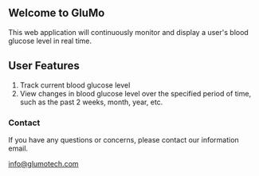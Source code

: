 ## Welcome to GluMo

This web application will continuously monitor and display a user's blood glucose level in real time.

## User Features
1. Track current blood glucose level
2. View changes in blood glucose level over the specified period of time, such as the past 2 weeks, month, year, etc.


### Contact
If you have any questions or concerns, please contact our information email.

info@glumotech.com
